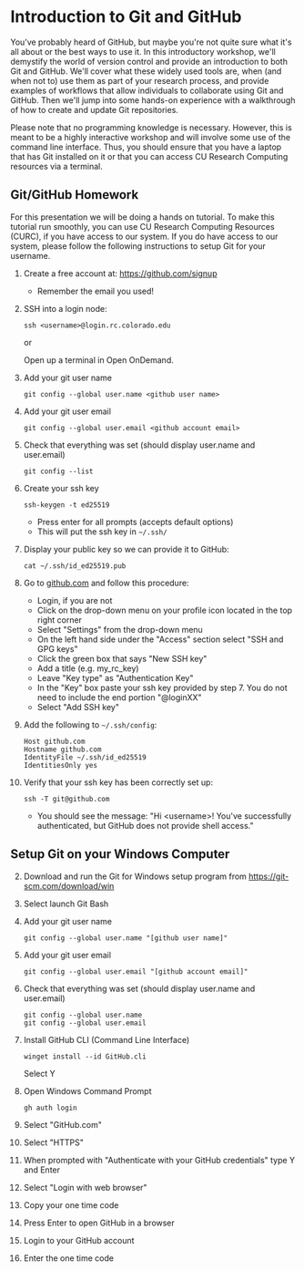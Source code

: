 # Introduction to Git and GitHub

You’ve probably heard of GitHub, but maybe you're not quite sure what it's all about or the best ways to use 
it. In this introductory workshop, we'll demystify the world of version control and provide an introduction 
to both Git and GitHub. We'll cover what these widely used tools are, when (and when not to) use them as part 
of your research process, and provide examples of workflows that allow individuals to collaborate using Git 
and GitHub. Then we'll jump into some hands-on experience with a walkthrough of how to create and update Git 
repositories.

Please note that no programming knowledge is necessary. However, this is meant to be a highly interactive 
workshop and will involve some use of the command line interface. Thus, you should ensure that you have a 
laptop that has Git installed on it or that you can access CU Research Computing resources via a terminal. 

## Git/GitHub Homework

For this presentation we will be doing a hands on tutorial. To make this tutorial run 
smoothly, you can use CU Research Computing Resources (CURC), if you have access to 
our system. If you do have access to our system, please follow the following instructions
to setup Git for your username. 

1. Create a free account at: https://github.com/signup
    - Remember the email you used!

2. SSH into a login node:
    ```
    ssh <username>@login.rc.colorado.edu
    ```

    or 

    Open up a terminal in Open OnDemand.

3. Add your git user name
    ```
    git config --global user.name <github user name>
    ```

4. Add your git user email
    ```
    git config --global user.email <github account email>
    ```

5. Check that everything was set (should display user.name and user.email)
    ```
    git config --list
    ```

6. Create your ssh key
    ```
    ssh-keygen -t ed25519 
    ```
    - Press enter for all prompts (accepts default options)
    - This will put the ssh key in `~/.ssh/`

7. Display your public key so we can provide it to GitHub:
    ```
    cat ~/.ssh/id_ed25519.pub
    ```

8. Go to [github.com](https://github.com/) and follow this procedure:
    - Login, if you are not
    - Click on the drop-down menu on your profile icon located in the top right corner
    - Select "Settings" from the drop-down menu
    - On the left hand side under the "Access" section select "SSH and GPG keys"
    - Click the green box that says "New SSH key"
    - Add a title (e.g. my_rc_key)
    - Leave "Key type" as "Authentication Key"
    - In the "Key" box paste your ssh key provided by step 7. You do not need to include 
the end portion "<username>@loginXX"
    - Select "Add SSH key"
   
9.  Add the following to `~/.ssh/config`:
    ```
    Host github.com
    Hostname github.com
    IdentityFile ~/.ssh/id_ed25519
    IdentitiesOnly yes
    ```

10. Verify that your ssh key has been correctly set up:
    ```
    ssh -T git@github.com
    ```

    - You should see the message: "Hi \<username\>! You've successfully authenticated, but GitHub does not 
provide shell access."

## Setup Git on your Windows Computer

2. Download and run the Git for Windows setup program from https://git-scm.com/download/win

3. Select launch Git Bash

4. Add your git user name
    ```
    git config --global user.name "[github user name]"
    ```
	
4. Add your git user email
    ```
    git config --global user.email "[github account email]"
    ```

5. Check that everything was set (should display user.name and user.email)
    ```
   git config --global user.name
   git config --global user.email
    ```

6. Install GitHub CLI (Command Line Interface)
    ```
	winget install --id GitHub.cli 
    ```
	Select Y

7. Open Windows Command Prompt
    ```
	gh auth login
	```
8. Select "GitHub.com"

9. Select "HTTPS"

10. When prompted with "Authenticate with your GitHub credentials" type Y and Enter

11. Select "Login with web browser"

12. Copy your one time code

13. Press Enter to open GitHub in a browser

14. Login to your GitHub account

15. Enter the one time code
